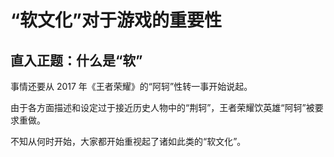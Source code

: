 # “软文化”对于游戏的重要性

## 直入正题：什么是“软”

事情还要从 2017 年《王者荣耀》的“阿轲”性转一事开始说起。

由于各方面描述和设定过于接近历史人物中的“荆轲”，王者荣耀饮英雄“阿轲”被要求重做。

不知从何时开始，大家都开始重视起了诸如此类的“软文化”。

## 
